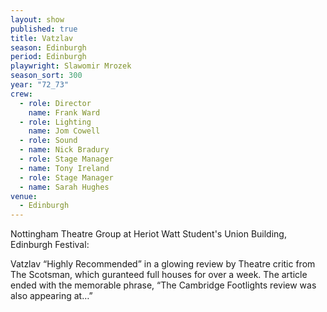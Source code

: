 ```yaml
---
layout: show
published: true
title: Vatzlav
season: Edinburgh
period: Edinburgh
playwright: Slawomir Mrozek
season_sort: 300
year: "72_73"
crew:
  - role: Director
    name: Frank Ward
  - role: Lighting
    name: Jom Cowell
  - role: Sound
  - name: Nick Bradury
  - role: Stage Manager
  - name: Tony Ireland
  - role: Stage Manager
  - name: Sarah Hughes
venue:
  - Edinburgh
---
```



Nottingham Theatre Group at Heriot Watt Student's Union Building, Edinburgh Festival:

Vatzlav “Highly Recommended” in a glowing review by Theatre critic from The Scotsman, which guranteed full houses for over a week. The article ended with the memorable phrase, “The Cambridge Footlights review was also appearing at…”
